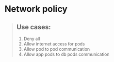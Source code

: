 # Network policy

> ## Use cases:
>
> 1. Deny all
> 2. Allow internet access for pods 
> 3. Allow pod to pod communication
> 4. Allow app pods to db pods communication